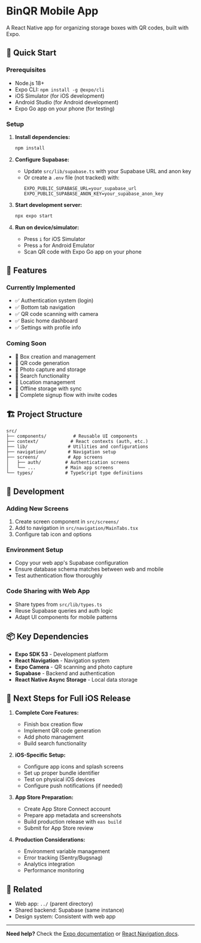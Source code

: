 # BinQR Mobile App

A React Native app for organizing storage boxes with QR codes, built with Expo.

## 🚀 Quick Start

### Prerequisites

- Node.js 18+
- Expo CLI: `npm install -g @expo/cli`
- iOS Simulator (for iOS development)
- Android Studio (for Android development)
- Expo Go app on your phone (for testing)

### Setup

1. **Install dependencies:**

   ```bash
   npm install
   ```

2. **Configure Supabase:**

   - Update `src/lib/supabase.ts` with your Supabase URL and anon key
   - Or create a `.env` file (not tracked) with:
     ```
     EXPO_PUBLIC_SUPABASE_URL=your_supabase_url
     EXPO_PUBLIC_SUPABASE_ANON_KEY=your_supabase_anon_key
     ```

3. **Start development server:**

   ```bash
   npx expo start
   ```

4. **Run on device/simulator:**
   - Press `i` for iOS Simulator
   - Press `a` for Android Emulator
   - Scan QR code with Expo Go app on your phone

## 📱 Features

### Currently Implemented

- ✅ Authentication system (login)
- ✅ Bottom tab navigation
- ✅ QR code scanning with camera
- ✅ Basic home dashboard
- ✅ Settings with profile info

### Coming Soon

- 🚧 Box creation and management
- 🚧 QR code generation
- 🚧 Photo capture and storage
- 🚧 Search functionality
- 🚧 Location management
- 🚧 Offline storage with sync
- 🚧 Complete signup flow with invite codes

## 🏗️ Project Structure

```
src/
├── components/          # Reusable UI components
├── context/            # React contexts (auth, etc.)
├── lib/               # Utilities and configurations
├── navigation/        # Navigation setup
├── screens/           # App screens
│   ├── auth/         # Authentication screens
│   └── ...           # Main app screens
└── types/            # TypeScript type definitions
```

## 🔧 Development

### Adding New Screens

1. Create screen component in `src/screens/`
2. Add to navigation in `src/navigation/MainTabs.tsx`
3. Configure tab icon and options

### Environment Setup

- Copy your web app's Supabase configuration
- Ensure database schema matches between web and mobile
- Test authentication flow thoroughly

### Code Sharing with Web App

- Share types from `src/lib/types.ts`
- Reuse Supabase queries and auth logic
- Adapt UI components for mobile patterns

## 📦 Key Dependencies

- **Expo SDK 53** - Development platform
- **React Navigation** - Navigation system
- **Expo Camera** - QR scanning and photo capture
- **Supabase** - Backend and authentication
- **React Native Async Storage** - Local data storage

## 🎯 Next Steps for Full iOS Release

1. **Complete Core Features:**

   - Finish box creation flow
   - Implement QR code generation
   - Add photo management
   - Build search functionality

2. **iOS-Specific Setup:**

   - Configure app icons and splash screens
   - Set up proper bundle identifier
   - Test on physical iOS devices
   - Configure push notifications (if needed)

3. **App Store Preparation:**

   - Create App Store Connect account
   - Prepare app metadata and screenshots
   - Build production release with `eas build`
   - Submit for App Store review

4. **Production Considerations:**
   - Environment variable management
   - Error tracking (Sentry/Bugsnag)
   - Analytics integration
   - Performance monitoring

## 🔗 Related

- Web app: `../` (parent directory)
- Shared backend: Supabase (same instance)
- Design system: Consistent with web app

---

**Need help?** Check the [Expo documentation](https://docs.expo.dev/) or [React Navigation docs](https://reactnavigation.org/).
